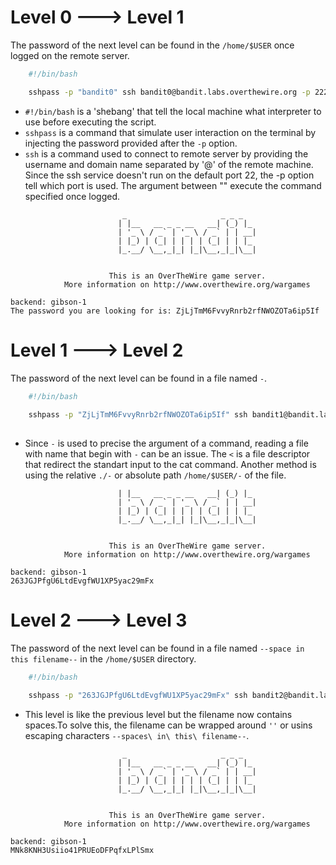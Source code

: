 # Level 0 ---> Level 1

The password of the next level can be found in the `/home/$USER` once logged on the remote server.

```bash
    #!/bin/bash

    sshpass -p "bandit0" ssh bandit0@bandit.labs.overthewire.org -p 2220 "grep 'password' *"

```

- `#!/bin/bash` is a 'shebang' that tell the local machine what interpreter to use before executing the script.
- `sshpass` is a command that simulate user interaction on the terminal by injecting the password provided after the `-p` option.
- `ssh` is a command used to connect to remote server by providing the username and domain name separated by '@' of the remote machine. Since the ssh service doesn't run on the default port 22, the -p option tell which port is used. The argument between "" execute the command specified once logged.

```
                         _                     _ _ _
                        | |__   __ _ _ __   __| (_) |_
                        | '_ \ / _` | '_ \ / _` | | __|
                        | |_) | (_| | | | | (_| | | |_
                        |_.__/ \__,_|_| |_|\__,_|_|\__|


                      This is an OverTheWire game server.
            More information on http://www.overthewire.org/wargames

backend: gibson-1
The password you are looking for is: ZjLjTmM6FvvyRnrb2rfNWOZOTa6ip5If
```

# Level 1 ---> Level 2

The password of the next level can be found in a file named `-`.

```bash
    #!/bin/bash
    
    sshpass -p "ZjLjTmM6FvvyRnrb2rfNWOZOTa6ip5If" ssh bandit1@bandit.labs.overthewire.org -p 2220 "cat < -"
    
```
- Since `-` is used to precise the argument of a command, reading a file with name that begin with `-` can be an issue. The `<` is a file descriptor that redirect the standart input to the cat command. Another method is using the relative `./-` or absolute path `/home/$USER/-` of the file.

```                      _                     _ _ _
                        | |__   __ _ _ __   __| (_) |_
                        | '_ \ / _` | '_ \ / _` | | __|
                        | |_) | (_| | | | | (_| | | |_
                        |_.__/ \__,_|_| |_|\__,_|_|\__|


                      This is an OverTheWire game server.
            More information on http://www.overthewire.org/wargames

backend: gibson-1
263JGJPfgU6LtdEvgfWU1XP5yac29mFx
```
# Level 2 ---> Level 3

The password of the next level can be found in a file named `--space in this filename--` in the `/home/$USER` directory.

```bash
    #!/bin/bash

    sshpass -p "263JGJPfgU6LtdEvgfWU1XP5yac29mFx" ssh bandit2@bandit.labs.overthewire.org -p 2220 "cat < '--spaces in this filename--'" 
```
- This level is like the previous level but the filename now contains spaces.To solve this, the filename can be wrapped around `''` or usins escaping characters `--spaces\ in\ this\ filename--`.

```
                         _                     _ _ _
                        | |__   __ _ _ __   __| (_) |_
                        | '_ \ / _` | '_ \ / _` | | __|
                        | |_) | (_| | | | | (_| | | |_
                        |_.__/ \__,_|_| |_|\__,_|_|\__|


                      This is an OverTheWire game server.
            More information on http://www.overthewire.org/wargames

backend: gibson-1
MNk8KNH3Usiio41PRUEoDFPqfxLPlSmx

```

